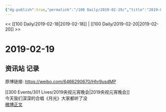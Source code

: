 ```yaml
---
{"dg-publish":true,"permalink":"/100 Daily/2019-02-19/","title":"2019-02-19","created":"2022-12-22T14:32:07.000+08:00","updated":"2023-01-09T17:24:43.724+08:00"}
---
```



<< [[100 Daily/2019-02-18\|2019-02-18]] | [[100 Daily/2019-02-20\|2019-02-20]] >>

# 2019-02-19

## 资讯站 记录

原博链接: https://weibo.com/6466290670/Hhr9usdMP

[[300 Events/301 Lives/2019央视元宵晚会\|2019央视元宵晚会]]  
今天我们深深的合唱《月光》大家都听了没  
[微博正文](https://weibo.com/detail/4341544754909465)
